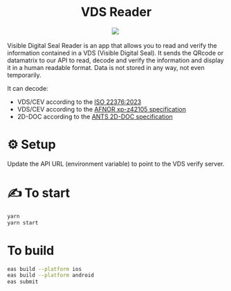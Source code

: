<h1 align="center">
  VDS Reader<br />
</h1>
<p align="center"><a href="https://www.stelau.com"> 
<img src="https://img.shields.io/badge/HOMEPAGE-gray?style=for-the-badge"></a>&nbsp;</p>

Visible Digital Seal Reader is an app that allows you to read and verify the information contained in a VDS (Visible Digital Seal). It sends the QRcode or datamatrix to our API to read, decode and verify the information and display it in a human readable format.
Data is not stored in any way, not even temporarily.

It can decode:

- VDS/CEV according to the [ISO 22376:2023](https://www.iso.org/fr/standard/50278.html)
- VDS/CEV according to the [AFNOR xp-z42105 specification](https://www.boutique.afnor.org/fr-fr/norme/xp-z42105/specifications-relatives-a-la-mise-en-oeuvre-du-cachet-electronique-visible/fa199910/238577)
- 2D-DOC according to the [ANTS 2D-DOC specification](https://ants.gouv.fr/nos-missions/les-solutions-numeriques/2d-doc)

# ⚙️ Setup

Update the API URL (environment variable) to point to the VDS verify server.

# ✍️ To start

```sh
yarn
yarn start
```

# To build

```sh
eas build --platform ios
eas build --platform android
eas submit
```
